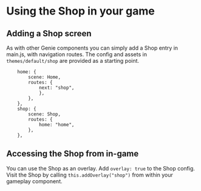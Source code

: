 # Using the Shop in your game

## Adding a Shop screen

As with other Genie components you can simply add a Shop entry in main.js, with navigation routes. The config and assets in `themes/default/shop` are provided as a starting point.

```
    home: {
        scene: Home,
        routes: {
            next: "shop",
            },
        },
    },
    shop: {
        scene: Shop,
        routes: {
            home: "home",
        },
    },
```

## Accessing the Shop from in-game

You can use the Shop as an overlay. Add `overlay: true` to the Shop config. Visit the Shop by calling `this.addOverlay("shop")` from within your gameplay component.

